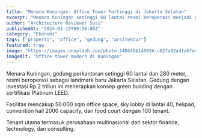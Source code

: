 ```yaml
---
title: "Menara Kuningan: Office Tower Tertinggi di Jakarta Selatan"
excerpt: "Menara Kuningan setinggi 60 lantai resmi beroperasi menjadi gedung perkantoran tertinggi di Jakarta Selatan."
author: "Architecture Reviewer Susi"
publishedAt: "2024-01-15T09:30:00Z"
category: "Ekonomi"
tags: ["properti", "office", "gedung", "arsitektur"]
featured: true
image: "https://images.unsplash.com/photo-1486406146926-c627a92ad1ab?w=1200&h=675&fit=crop"
imageAlt: "Office tower modern di Kuningan"
---
```


Menara Kuningan, gedung perkantoran setinggi 60 lantai dan 280 meter, resmi beroperasi sebagai landmark baru Jakarta Selatan. Gedung dengan investasi Rp 2 triliun ini menerapkan konsep green building dengan sertifikasi Platinum LEED.

Fasilitas mencakup 50.000 sqm office space, sky lobby di lantai 40, helipad, convention hall 2000 capacity, dan food court dengan 100 tenant.

Tenant utama termasuk perusahaan multinasional dari sektor finance, technology, dan consulting.
